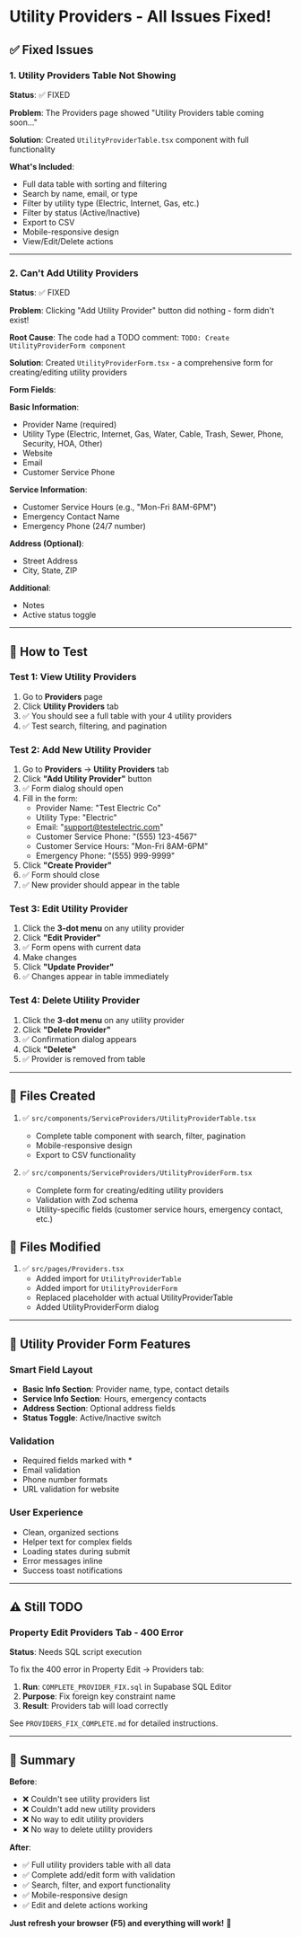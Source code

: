 # Utility Providers - All Issues Fixed!

## ✅ Fixed Issues

### 1. Utility Providers Table Not Showing
**Status**: ✅ FIXED

**Problem**: The Providers page showed "Utility Providers table coming soon..."

**Solution**: Created `UtilityProviderTable.tsx` component with full functionality

**What's Included**:
- Full data table with sorting and filtering
- Search by name, email, or type
- Filter by utility type (Electric, Internet, Gas, etc.)
- Filter by status (Active/Inactive)
- Export to CSV
- Mobile-responsive design
- View/Edit/Delete actions

---

### 2. Can't Add Utility Providers
**Status**: ✅ FIXED

**Problem**: Clicking "Add Utility Provider" button did nothing - form didn't exist!

**Root Cause**: The code had a TODO comment: `TODO: Create UtilityProviderForm component`

**Solution**: Created `UtilityProviderForm.tsx` - a comprehensive form for creating/editing utility providers

**Form Fields**:

**Basic Information**:
- Provider Name (required)
- Utility Type (Electric, Internet, Gas, Water, Cable, Trash, Sewer, Phone, Security, HOA, Other)
- Website
- Email
- Customer Service Phone

**Service Information**:
- Customer Service Hours (e.g., "Mon-Fri 8AM-6PM")
- Emergency Contact Name
- Emergency Phone (24/7 number)

**Address (Optional)**:
- Street Address
- City, State, ZIP

**Additional**:
- Notes
- Active status toggle

---

## 🎯 How to Test

### Test 1: View Utility Providers
1. Go to **Providers** page
2. Click **Utility Providers** tab
3. ✅ You should see a full table with your 4 utility providers
4. ✅ Test search, filtering, and pagination

### Test 2: Add New Utility Provider
1. Go to **Providers** → **Utility Providers** tab
2. Click **"Add Utility Provider"** button
3. ✅ Form dialog should open
4. Fill in the form:
   - Provider Name: "Test Electric Co"
   - Utility Type: "Electric"
   - Email: "support@testelectric.com"
   - Customer Service Phone: "(555) 123-4567"
   - Customer Service Hours: "Mon-Fri 8AM-6PM"
   - Emergency Phone: "(555) 999-9999"
5. Click **"Create Provider"**
6. ✅ Form should close
7. ✅ New provider should appear in the table

### Test 3: Edit Utility Provider
1. Click the **3-dot menu** on any utility provider
2. Click **"Edit Provider"**
3. ✅ Form opens with current data
4. Make changes
5. Click **"Update Provider"**
6. ✅ Changes appear in table immediately

### Test 4: Delete Utility Provider
1. Click the **3-dot menu** on any utility provider
2. Click **"Delete Provider"**
3. ✅ Confirmation dialog appears
4. Click **"Delete"**
5. ✅ Provider is removed from table

---

## 📁 Files Created

1. ✅ `src/components/ServiceProviders/UtilityProviderTable.tsx`
   - Complete table component with search, filter, pagination
   - Mobile-responsive design
   - Export to CSV functionality

2. ✅ `src/components/ServiceProviders/UtilityProviderForm.tsx`
   - Complete form for creating/editing utility providers
   - Validation with Zod schema
   - Utility-specific fields (customer service hours, emergency contact, etc.)

## 📁 Files Modified

1. ✅ `src/pages/Providers.tsx`
   - Added import for `UtilityProviderTable`
   - Added import for `UtilityProviderForm`
   - Replaced placeholder with actual UtilityProviderTable
   - Added UtilityProviderForm dialog

---

## 🎨 Utility Provider Form Features

### Smart Field Layout
- **Basic Info Section**: Provider name, type, contact details
- **Service Info Section**: Hours, emergency contacts
- **Address Section**: Optional address fields
- **Status Toggle**: Active/Inactive switch

### Validation
- Required fields marked with *
- Email validation
- Phone number formats
- URL validation for website

### User Experience
- Clean, organized sections
- Helper text for complex fields
- Loading states during submit
- Error messages inline
- Success toast notifications

---

## ⚠️ Still TODO

### Property Edit Providers Tab - 400 Error
**Status**: Needs SQL script execution

To fix the 400 error in Property Edit → Providers tab:

1. **Run**: `COMPLETE_PROVIDER_FIX.sql` in Supabase SQL Editor
2. **Purpose**: Fix foreign key constraint name
3. **Result**: Providers tab will load correctly

See `PROVIDERS_FIX_COMPLETE.md` for detailed instructions.

---

## 🎉 Summary

**Before**:
- ❌ Couldn't see utility providers list
- ❌ Couldn't add new utility providers
- ❌ No way to edit utility providers
- ❌ No way to delete utility providers

**After**:
- ✅ Full utility providers table with all data
- ✅ Complete add/edit form with validation
- ✅ Search, filter, and export functionality
- ✅ Mobile-responsive design
- ✅ Edit and delete actions working

**Just refresh your browser (F5) and everything will work!** 🚀
